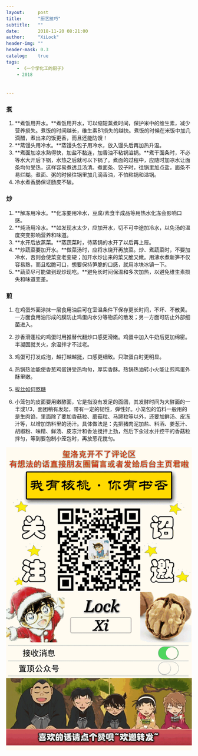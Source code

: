 ```yaml
---
layout:     post
title:      "厨艺技巧"
subtitle:   ""
date:       2018-11-20 08:21:00
author:     "XiLock"
header-img: ""
header-mask: 0.3
catalog:    true
tags:
    - 《一个学化工的厨子》
    - 2018


---
```

### 煮
1. **煮饭用开水。**煮饭用开水，可以缩短蒸煮时间，保护米中的维生素，减少营养损失。煮饭的时间越长，维生素B1损失的越快。煮饭的时候在米饭中加几滴醋，煮出来的饭更香，而且还能防馊！
1. **蒸馒头用冷水。**蒸馒头包子用冷水，放入馒头后再加热升温。
1. **煮面加凉水熟得快，加盐不黏连，加香油不粘锅溢锅。**煮干面条时，不必等水大开后下锅，水热之后就可以下锅了。煮面的过程中，应随时加凉水让面条均匀受热，这样容易煮透且汤清。煮面条、饺子时，往锅里加点盐，面条不易烂糊。煮面、粥的时候往锅里加几滴香油，不怕粘锅和溢锅。
1. 冷水煮香肠保证肠皮不破。

### 炒
1. **解冻用冷水。**化冻要用冷水，豆腐/素食半成品等用热水化冻会影响口感。
1. **炖汤用冷水。**如发现水太少，应加开水，切不可中途加冷水，以免汤的温度突变影响营养和味道。
1. **水开后放蒸菜。**蒸蔬菜时，待蒸锅的水开了以后再上屉。
1. **炒蔬菜要加开水。**做菜汤时，应将水烧开再放菜。炒、煮蔬菜时，不要加冷水，否则会使菜变老变硬；加开水炒出来的菜又脆又嫩。用沸水煮新笋不仅容易熟，而且松脆可口，想要保持笋脆的口感，就用冰块冰镇一下。
1. **蔬菜尽可能做到现炒现吃。**避免长时间保温和多次加热，以避免维生素损失和味道变差。

### 煎
1. 在鸡蛋外面涂抹一层食用油后可在室温条件下保存更长时间，不坏、不散黄。一方面食用油形成的膜防止鸡蛋内水分等物质的散发；另一方面可防止外部细菌进入。
1. 抄香滑蓬松的鸡蛋时用推替代翻炒口感更滑嫩。鸡蛋中加入牛奶后更加绵密。半凝固就关火，余温拌才不过老。
1. 鸡蛋可打发成泡，越打越越挺，口感更细致。只取蛋白时更明显。
1. 热锅热油能使香葱鸡蛋饼受热均匀，厚实香酥。热锅热油转小火能让煎鸡蛋外酥里嫩。

1. [拔丝如何熬糖](https://mp.weixin.qq.com/s?__biz=MjM5NTMxOTc2Mg==&mid=2731646067&idx=2&sn=9e88b7a4e89d0619e79f578743f8d3fd&chksm=81df66ceb6a8efd8b30c12c12f9d6a8de0a7505aca63409fd1d2e736fedb3399de78937e5ea4&mpshare=1&scene=24&srcid=#rd)
1. 小笼包的皮面要用嫩酵面，它是指没有发足的面团，其发酵时间为大酵面的一半或1/3，面团稍有发起，带有一定的韧性，弹性好。小笼包的馅料一般用的是生肉馅，里面除了要加香菇粒、蘑菇粒、马蹄粒等以外，还要加鲜汤、皮冻汁等，以增加馅料里的汤汁。具体做法是：先把猪肉泥加盐、料酒、姜葱汁、胡椒粉、味精、鲜汤、皮冻汁和香油搅拌上劲，然后下汆过水并控干的香菇粒拌匀，等到要包制小笼包时，再放葱花搅匀。



![](/img/wc-tail.GIF)
